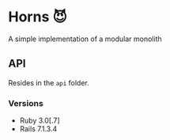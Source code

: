 # Horns 😈
A simple implementation of a modular monolith

## API
Resides in the `api` folder.

### Versions
- Ruby 3.0[.7]
- Rails 7.1.3.4
